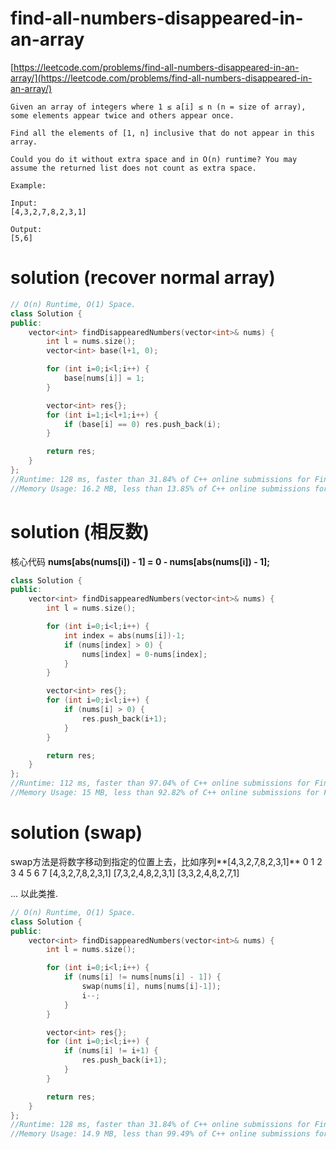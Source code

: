 # find-all-numbers-disappeared-in-an-array

[https://leetcode.com/problems/find-all-numbers-disappeared-in-an-array/](https://leetcode.com/problems/find-all-numbers-disappeared-in-an-array/)


```
Given an array of integers where 1 ≤ a[i] ≤ n (n = size of array), some elements appear twice and others appear once.

Find all the elements of [1, n] inclusive that do not appear in this array.

Could you do it without extra space and in O(n) runtime? You may assume the returned list does not count as extra space.

Example:

Input:
[4,3,2,7,8,2,3,1]

Output:
[5,6]
```

# solution (recover normal array)

```c++
// O(n) Runtime, O(1) Space.
class Solution {
public:
    vector<int> findDisappearedNumbers(vector<int>& nums) {
        int l = nums.size();
        vector<int> base(l+1, 0);

        for (int i=0;i<l;i++) {
            base[nums[i]] = 1;
        }

        vector<int> res{};
        for (int i=1;i<l+1;i++) {
            if (base[i] == 0) res.push_back(i);
        }

        return res;
    }
};
//Runtime: 128 ms, faster than 31.84% of C++ online submissions for Find All Numbers Disappeared in an Array.
//Memory Usage: 16.2 MB, less than 13.85% of C++ online submissions for Find All Numbers Disappeared in an Array.
```


# solution (相反数)

核心代码 **nums[abs(nums[i]) - 1] = 0 - nums[abs(nums[i]) - 1];**

```c++
class Solution {
public:
    vector<int> findDisappearedNumbers(vector<int>& nums) {
        int l = nums.size();

        for (int i=0;i<l;i++) {
            int index = abs(nums[i])-1;
            if (nums[index] > 0) {
                nums[index] = 0-nums[index];
            }
        }

        vector<int> res{};
        for (int i=0;i<l;i++) {
            if (nums[i] > 0) {
                res.push_back(i+1);
            }
        }

        return res;
    }
};
//Runtime: 112 ms, faster than 97.04% of C++ online submissions for Find All Numbers Disappeared in an Array.
//Memory Usage: 15 MB, less than 92.82% of C++ online submissions for Find All Numbers Disappeared in an Array.
```


# solution (swap)

swap方法是将数字移动到指定的位置上去，比如序列**[4,3,2,7,8,2,3,1]**
   0 1 2 3 4 5 6 7
  [4,3,2,7,8,2,3,1]
  [7,3,2,4,8,2,3,1]
  [3,3,2,4,8,2,7,1]

  ...
  以此类推.

```c++
// O(n) Runtime, O(1) Space.
class Solution {
public:
    vector<int> findDisappearedNumbers(vector<int>& nums) {
        int l = nums.size();

        for (int i=0;i<l;i++) {
            if (nums[i] != nums[nums[i] - 1]) {
                swap(nums[i], nums[nums[i]-1]);
                i--;
            }
        }

        vector<int> res{};
        for (int i=0;i<l;i++) {
            if (nums[i] != i+1) {
                res.push_back(i+1);
            }
        }

        return res;
    }
};
//Runtime: 128 ms, faster than 31.84% of C++ online submissions for Find All Numbers Disappeared in an Array.
//Memory Usage: 14.9 MB, less than 99.49% of C++ online submissions for Find All Numbers Disappeared in an Array.
```
